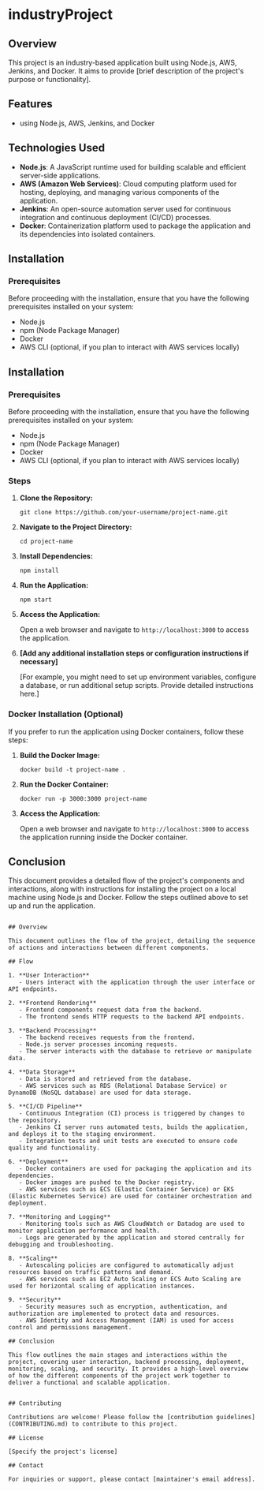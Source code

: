 # industryProject

## Overview

This project is an industry-based application built using Node.js, AWS, Jenkins, and Docker. It aims to provide [brief description of the project's purpose or functionality].

## Features

- using Node.js, AWS, Jenkins, and Docker

## Technologies Used

- **Node.js**: A JavaScript runtime used for building scalable and efficient server-side applications.
- **AWS (Amazon Web Services)**: Cloud computing platform used for hosting, deploying, and managing various components of the application.
- **Jenkins**: An open-source automation server used for continuous integration and continuous deployment (CI/CD) processes.
- **Docker**: Containerization platform used to package the application and its dependencies into isolated containers.

## Installation

### Prerequisites

Before proceeding with the installation, ensure that you have the following prerequisites installed on your system:

- Node.js
- npm (Node Package Manager)
- Docker
- AWS CLI (optional, if you plan to interact with AWS services locally)

## Installation

### Prerequisites

Before proceeding with the installation, ensure that you have the following prerequisites installed on your system:

- Node.js
- npm (Node Package Manager)
- Docker
- AWS CLI (optional, if you plan to interact with AWS services locally)

### Steps

1. **Clone the Repository:**

   ```
   git clone https://github.com/your-username/project-name.git
   ```

2. **Navigate to the Project Directory:**

   ```
   cd project-name
   ```

3. **Install Dependencies:**

   ```
   npm install
   ```

4. **Run the Application:**

   ```
   npm start
   ```

5. **Access the Application:**

   Open a web browser and navigate to `http://localhost:3000` to access the application.

6. **[Add any additional installation steps or configuration instructions if necessary]**

   [For example, you might need to set up environment variables, configure a database, or run additional setup scripts. Provide detailed instructions here.]

### Docker Installation (Optional)

If you prefer to run the application using Docker containers, follow these steps:

1. **Build the Docker Image:**

   ```
   docker build -t project-name .
   ```

2. **Run the Docker Container:**

   ```
   docker run -p 3000:3000 project-name
   ```

3. **Access the Application:**

   Open a web browser and navigate to `http://localhost:3000` to access the application running inside the Docker container.

## Conclusion

This document provides a detailed flow of the project's components and interactions, along with instructions for installing the project on a local machine using Node.js and Docker. Follow the steps outlined above to set up and run the application.
```

## Overview

This document outlines the flow of the project, detailing the sequence of actions and interactions between different components.

## Flow

1. **User Interaction**
   - Users interact with the application through the user interface or API endpoints.

2. **Frontend Rendering**
   - Frontend components request data from the backend.
   - The frontend sends HTTP requests to the backend API endpoints.

3. **Backend Processing**
   - The backend receives requests from the frontend.
   - Node.js server processes incoming requests.
   - The server interacts with the database to retrieve or manipulate data.

4. **Data Storage**
   - Data is stored and retrieved from the database.
   - AWS services such as RDS (Relational Database Service) or DynamoDB (NoSQL database) are used for data storage.

5. **CI/CD Pipeline**
   - Continuous Integration (CI) process is triggered by changes to the repository.
   - Jenkins CI server runs automated tests, builds the application, and deploys it to the staging environment.
   - Integration tests and unit tests are executed to ensure code quality and functionality.

6. **Deployment**
   - Docker containers are used for packaging the application and its dependencies.
   - Docker images are pushed to the Docker registry.
   - AWS services such as ECS (Elastic Container Service) or EKS (Elastic Kubernetes Service) are used for container orchestration and deployment.

7. **Monitoring and Logging**
   - Monitoring tools such as AWS CloudWatch or Datadog are used to monitor application performance and health.
   - Logs are generated by the application and stored centrally for debugging and troubleshooting.

8. **Scaling**
   - Autoscaling policies are configured to automatically adjust resources based on traffic patterns and demand.
   - AWS services such as EC2 Auto Scaling or ECS Auto Scaling are used for horizontal scaling of application instances.

9. **Security**
   - Security measures such as encryption, authentication, and authorization are implemented to protect data and resources.
   - AWS Identity and Access Management (IAM) is used for access control and permissions management.

## Conclusion

This flow outlines the main stages and interactions within the project, covering user interaction, backend processing, deployment, monitoring, scaling, and security. It provides a high-level overview of how the different components of the project work together to deliver a functional and scalable application.


## Contributing

Contributions are welcome! Please follow the [contribution guidelines](CONTRIBUTING.md) to contribute to this project.

## License

[Specify the project's license]

## Contact

For inquiries or support, please contact [maintainer's email address].
